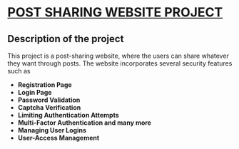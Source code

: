 # <u>POST SHARING WEBSITE PROJECT</u>

## Description of the project
This project is a post-sharing website, where the users can share whatever they want through posts.
The website incorporates several security features such as
- **Registration Page**
- **Login Page**
- **Password Validation**
- **Captcha Verification**
- **Limiting Authentication Attempts**
- **Multi-Factor Authentication and many more**
- **Managing User Logins**
- **User-Access Management**

